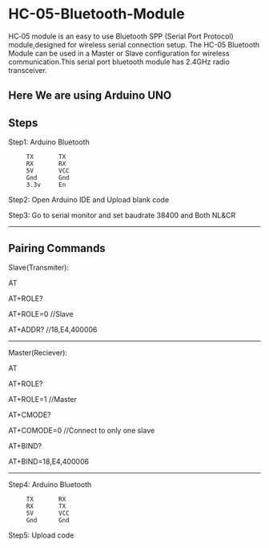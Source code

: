 # HC-05-Bluetooth-Module
HC‐05 module is an easy to use Bluetooth SPP (Serial Port Protocol) module,designed for wireless serial connection setup.
The HC-05 Bluetooth Module can be used in a Master or Slave configuration for wireless communication.This serial port bluetooth module has 2.4GHz radio transceiver.

Here We are using Arduino UNO 
-----------------------------------------------------------
Steps
-----------------------------------------------------------
Step1: Arduino  Bluetooth

         TX       TX
         RX       RX
         5V       VCC
         Gnd      Gnd
         3.3v     En
         
Step2: Open Arduino IDE and Upload blank code 

Step3: Go to serial monitor and set baudrate 38400 and Both NL&CR

------------------------------------------------------------------
Pairing Commands
-------------------------------------------------------------------

Slave(Transmiter):

AT

AT+ROLE?

AT+ROLE=0 //Slave

AT+ADDR? //18,E4,400006

-----------------------------------------------------------------
Master(Reciever):

AT 

AT+ROLE?

AT+ROLE=1 //Master

AT+CMODE?

AT+COMODE=0 //Connect to only one slave

AT+BIND?

AT+BIND=18,E4,400006

--------------------------------------------------------------

Step4: Arduino  Bluetooth

         TX       RX
         RX       TX
         5V       VCC
         Gnd      Gnd
         
Step5: Upload code
